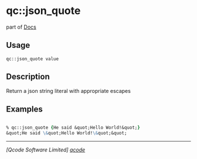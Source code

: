 qc::json_quote
==============

part of [Docs](.)

Usage
-----
`qc::json_quote value`

Description
-----------
Return a json string literal with appropriate escapes

Examples
--------
```tcl

% qc::json_quote {He said &quot;Hello World!&quot;}
&quot;He said \&quot;Hello World!\&quot;&quot;

```

----------------------------------
*[Qcode Software Limited] [qcode]*

[qcode]: http://www.qcode.co.uk "Qcode Software"